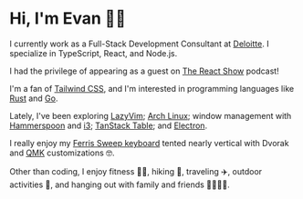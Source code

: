 # Hi, I'm Evan 👋🏻

I currently work as a Full-Stack Development Consultant at [Deloitte](https://www.deloitte.com/global/en.html). I specialize in TypeScript, React, and Node.js.

I had the privilege of appearing as a guest on [The React Show](https://podcast.thereactshow.com/1764837/12142504) podcast!

I'm a fan of [Tailwind CSS](https://tailwindcss.com), and I'm interested in programming languages like [Rust](https://www.rust-lang.org) and [Go](https://go.dev).

Lately, I've been exploring [LazyVim](https://www.lazyvim.org); [Arch Linux](https://archlinux.org); window management with [Hammerspoon](https://github.com/evan-walter/dotfiles/blob/main/.hammerspoon/init.lua) and [i3](https://i3wm.org); [TanStack Table](https://tanstack.com/table/latest); and [Electron](https://www.electronjs.org).

I really enjoy my [Ferris Sweep keyboard](https://github.com/davidphilipbarr/Sweep) tented nearly vertical with Dvorak and [QMK](https://qmk.fm) customizations 🤓.

Other than coding, I enjoy fitness 💪🏻, hiking 🥾, traveling ✈️, outdoor activities 🌊, and hanging out with family and friends 👨‍👩‍👧‍👦.
